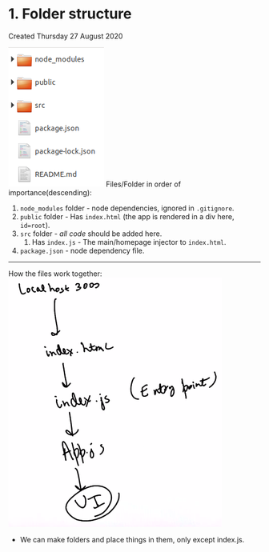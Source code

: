 # 1. Folder structure
Created Thursday 27 August 2020

![](1._React_info_and_setup/1._create-react-app/1._Folder_structure/pasted_image.png)
Files/Folder in order of importance(descending):

1. ``node_modules`` folder - node dependencies, ignored in ``.gitignore``.
2. ``public`` folder - Has ``index.html`` (the app is rendered in a div here, ``id=root``).
3. ``src`` folder - *all code* should be added here. 
	1. Has ``index.js`` - The main/homepage injector to ``index.html``.
4. ``package.json`` - node dependency file.



*****

How the files work together:
![](1._React_info_and_setup/1._create-react-app/1._Folder_structure/pasted_image001.png)

* We can make folders and place things in them, only except index.js.


